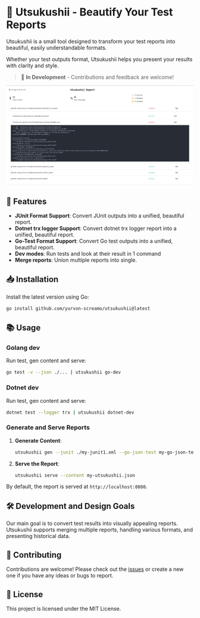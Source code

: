 # 🌸 Utsukushii - Beautify Your Test Reports

Utsukushii is a small tool designed to transform your test reports into beautiful, easily understandable formats.

Whether your test outputs format, Utsukushii helps you present your results with clarity and style.

> 🚧 **In Development** - Contributions and feedback are welcome!

![Example Report](example_log.png)

## 🚀 Features

- **JUnit Format Support**: Convert JUnit outputs into a unified, beautiful report.
- **Dotnet trx logger Support**: Convert dotnet trx logger report into a unified, beautiful report.
- **Go-Test Format Support**: Convert Go test outputs into a unified, beautiful report.
- **Dev modes**: Run tests and look at their result in 1 command
- **Merge reports**: Union multiple reports into single.

## 📥 Installation

Install the latest version using Go:

```bash
go install github.com/yurvon-screamo/utsukushii@latest
```

## 📚 Usage

### Golang dev

Run test, gen content and serve:

```bash
go test -v --json ./... | utsukushii go-dev
```

### Dotnet dev

Run test, gen content and serve:

```bash
dotnet test --logger trx | utsukushii dotnet-dev
```

### Generate and Serve Reports

1. **Generate Content**:

   ```bash
   utsukushii gen --junit ./my-junit1.xml --go-json-test my-go-json-test-1.log --dotnet-trx myTrx.trx
   ```

2. **Serve the Report**:

   ```bash
   utsukushii serve --content my-utsukushii.json
   ```

By default, the report is served at `http://localhost:8080`.

## 🛠️ Development and Design Goals

Our main goal is to convert test results into visually appealing reports. Utsukushii supports merging multiple reports, handling various formats, and presenting historical data.

## 🤝 Contributing

Contributions are welcome! Please check out the [issues](https://github.com/yurvon-screamo/utsukushii/issues) or create a new one if you have any ideas or bugs to report.

## 📝 License

This project is licensed under the MIT License.
